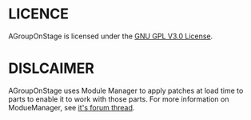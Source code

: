 LICENCE
=============

AGroupOnStage is licensed under the <a href="https://www.gnu.org/licenses/gpl-3.0.html" target="_blank">GNU GPL V3.0 License</a>.

DISLCAIMER
=============

AGroupOnStage uses Module Manager to apply patches at load time to parts to enable it to work with those parts. For more information on ModueManager, see <a href="http://forum.kerbalspaceprogram.com/threads/55219">it's forum thread</a>.
